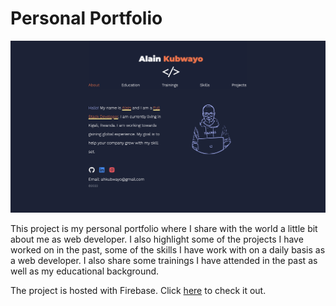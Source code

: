 # Personal Portfolio

![plot](./alain-portfolio.png)

This project is my personal portfolio where I share with the world a little bit about me as web developer. I also highlight some of the projects I have worked on in the past, some of the skills I have work with on a daily basis as a web developer. I also share some trainings I have attended in the past as well as my educational background.

The project is hosted with Firebase. Click [here](https://alain-portfolio.web.app/ "here") to check it out. 
